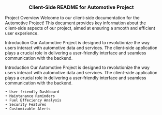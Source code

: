 <h3 align="center">Client-Side README for Automotive Project</h3>

Project Overview
Welcome to our client-side documentation for the Automotive Project! This document provides key information about the client-side aspects of our project, aimed at ensuring a smooth and efficient user experience.

Introduction
Our Automotive Project is designed to revolutionize the way users interact with automotive data and services. The client-side application plays a crucial role in delivering a user-friendly interface and seamless communication with the backend.

Introduction
Our Automotive Project is designed to revolutionize the way users interact with automotive data and services. The client-side application plays a crucial role in delivering a user-friendly interface and seamless communication with the backend.
	
	• User-friendly Dashboard
	• Maintanance Reminders
	• Fuel Effeciency Analysis
	• Security Features
	• Customizable Alerts
